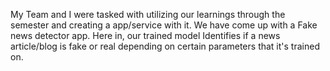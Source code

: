 My Team and I were tasked with utilizing our learnings through the semester and creating a app/service with it. 
We have come up with a Fake news detector app. Here in, our trained model Identifies if a news article/blog is fake or real depending on certain parameters that it's trained on.  
